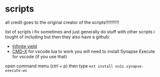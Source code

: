 # scripts
all credit goes to the original creator of the scripts!!!!!!!!!!!

list of scripts i fix sometimes and just generally do stuff with
other scripts i tought of including but then they also have a github:

* [Infinite yield](https://github.com/EdgeIY/infiniteyield)
* [CMD-X](https://github.com/CMD-X/CMD-X)
for vscode.lua to work you will need to install Synapse Execute for vscode (if you use that)

open command menu (ctrl + p)
then type
`ext install ou1z.synapse-execute-ws`